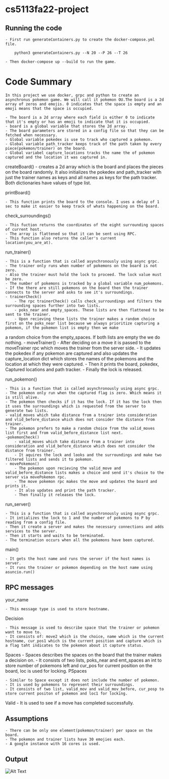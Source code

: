 # cs5113fa22-project

## Running the code

	- First run generateContainers.py to create the docker-compose.yml file.

		python3 generateContainers.py --N 20 --P 26 --T 26

	- Then docker-compose up --build to run the game.

# Code Summary

	In this project we use docker, grpc and python to create an asynchronus pokemon game. We will call it pokemon OU.The board is a 2d array of zeros and emojis. 0 indicates that the space is empty and an emoji means that the space is occupied. 

	- The board is a 2d array where each field is either 0 to indicate that it's empty or has an emoji to indicate that it is occupied.
	- board is a global variable that stores the 2d array.
	- The board parameters are stored in a config file so that they can be fetched when necessary.
	- Global variable pokedex is use to track who captured a pokemon.
	- Global variable path_tracker keeps track of the path taken by every piece(pokemon/trainer) on the board.
	- Global variabel capture_locations tracks the name the of pokemon captured and the location it was captured in.

createBoard() - creates a 2d array which is the board and places the pieces on the board randomly. It also initializes the pokedex and path_tracker with just the trainer names as keys and all names as keys for the path tracker. Both dictionaries have values of type list.

printBoard()

	- This function prints the board to the console. I uses a delay of 1 sec to make it easier to keep track of whats happening on the board.

check_surroundings()

	- This fuction returns the coordinates of the eight surrounding spaces of current host.
	- The array is flattened so that it can be sent using RPC.
	- This function also returns the caller's current location(you_are_at).

run_trainer()

	- This is a function that is called asynchronously using async grpc.
	- The trainer only runs when number of pokemons on the board is not zero.
	- Also the trainer must hold the lock to proceed. The lock value must be zero.
	- The number of pokemons is tracked by a global variable num_pokemons.
	- If the there are still pokemons on the board then the trainer connects to the server and asks to see it's surroundings.
	- trainerCheck()
		- The rpc trainerCheck() calls check_surroundings and filters the surrounding spaces further into two lists.
		- poks_near and empty_spaces. These lists are then flattened to be sent to the trainer.	
		- Upon recieving these lists the trainer makes a random choice first on the poks_near list because we always prioritize capturing a pokemon, if the pokemon list is empty then we make 
a random choice from the empty_spaces. If both lists are empty the we do nothing.
	- moveTrainer()
		- After deciding on a move it is passed to the moveTrainer rpc which moves the trainer from the server side.
		- It updates the pokedex if any pokemon are captured and also updates the capture_location dict which stores the names of the pokemons and the location at which they were captured.
		- Then it prints the board, pokedex, Captured locations and path tracker.
		- Finally the lock is released.


run_pokemon()
 
	- This is a function that is called asynchronously using async grpc.
	- The pokemon only run when the captured flag is zero. Which means it is still alive.
	- The pokemon then checks if it has the lock. If it has the lock then it uses the surroundings which is requested from the server to generate two lists.
	- valid_moves which take distance from a trainer into consideration and vlid_before_distance which does not consider the distance from trainer.
	- The pokemon prefers to make a random choice from the valid_moves list first and from valid_before_distance list next.
	-pokemonCheck() 
		- valid_moves which take distance from a trainer into consideration and vlid_before_distance which does not consider the distance from trainer.
	 	- It aquires the lock and looks and the surroundings and make two filtered lists and sends it to pokemon.
	- movePokemon()
		- The pokemon upon recieving the valid_move and valid_before_distance lists makes a choice and send it's choice to the server via movePokemon rpc.
		- The move pokemon rpc makes the move and updates the board and prints it.
		- It also updates and print the path tracker.
		- Then finally it releases the lock.
run_server()
 	
	- This is a function that is called asynchronously using async grpc.
	- It intializes the lock to 1 and the number of pokemons to P by reading from a config file.
	- Then it create a server and makes the necessary connections and adds services to the server.
	- Then it starts and waits to be terminated.
	- The termination occurs when all the pokemons have been captured.

main() 

	- It gets the host name and runs the server if the host names is server.
	- It runs the trainer or pokemon depending on the host name using asuncio.run() 


## RPC messages

your_name

	- This message type is used to store hostname.

Decision 

	- This message is used to describe space that the trainer or pokemon want to move to.
	- It consists of: move2 which is the choice, name which is the current hostname, cur_pos1 which is the current position and capture which is a flag taht indicates to the pokemon about it capture status.

Spaces
	- Spaces describes the spaces on the board that the trainer makes a decision on.
	- It consists of two lists, poks_near and emt_spaces an int to store number of pokemons left and cur_pos for current position on the board, loc is used for locking.
PSpaces

	- Similar to Space except it does not include the number of pokemon.
	- It is used by pokemons to represent their surroundings. 
	- It consists of two list, valid_mov and valid_mov_before, cur_posp to store current positon of pokemon and loc1 for locking.

Valid 
	- It is used to see if a move has completed successfully.

	 	 

## Assumptions

	- There can be only one element(pokemon/trainer) per space on the board.
	- The pokemon and trainer lists have 30 emojies each.
	- A google instance with 16 cores is used.


## Output

![Alt Text](https://github.com/CurSpace/cs5113fa22-project/blob/main/gif_AdobeExpress%20(2).gif)
